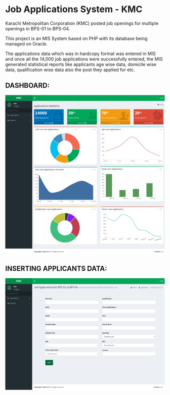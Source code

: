 # Job Applications System - KMC

Karachi Metropolitan Corporation (KMC) posted job openings for multiple openings in BPS-01 to BPS-04.

This project is an MIS System based on PHP with its database being managed on Oracle.

The applications data which was in hardcopy format was entered in MIS and once all the 14,000 job applications were successfully entered, the MIS generated statistical reports like applicants age wise data, domicile wise data, qualification wise data also the post they applied for etc.

## DASHBOARD:
![This is an image](/KMC/images/KMC-1.png)

## INSERTING APPLICANTS DATA:
![This is an image](/KMC/images/KMC-2.png)
